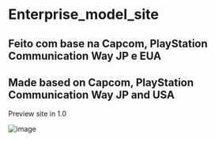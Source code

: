 <h1> Enterprise_model_site </h1>
<h2>Feito com base na Capcom, PlayStation Communication Way JP e EUA </h2>
<h2>Made based on Capcom, PlayStation Communication Way JP and USA </h3>

<p>Preview site in 1.0</p>

![image](https://github.com/user-attachments/assets/ca5b8915-1f21-4d68-ab0c-877c8618134b)

